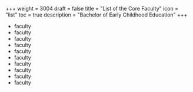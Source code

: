 +++
weight = 3004
draft = false
title = "List of the Core Faculty"
icon = "list"
toc = true
description = "Bachelor of Early Childhood Education"
+++

- faculty
- faculty
- faculty
- faculty
- faculty
- faculty
- faculty
- faculty
- faculty
- faculty
